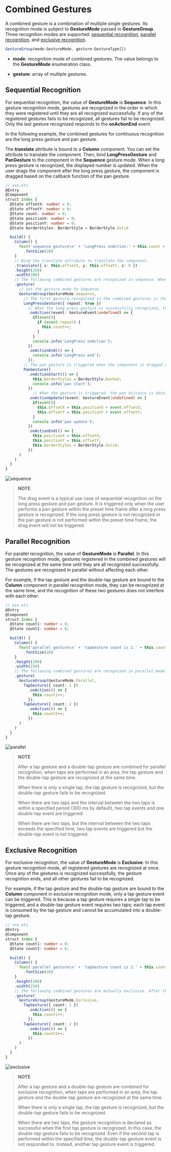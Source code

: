 # Combined Gestures


A combined gesture is a combination of multiple single gestures. Its recognition mode is subject to **GestureMode** passed in **GestureGroup**. Three recognition modes are supported: [sequential recognition](#sequential-recognition), [parallel recognition](#parallel-recognition), and [exclusive recognition](#exclusive-recognition).



```ts
GestureGroup(mode:GestureMode, gesture:GestureType[])
```


- **mode**: recognition mode of combined gestures. The value belongs to the **GestureMode** enumeration class.

- **gesture**: array of multiple gestures.


## Sequential Recognition

For sequential recognition, the value of **GestureMode** is **Sequence**. In this gesture recognition mode, gestures are recognized in the order in which they were registered until they are all recognized successfully. If any of the registered gestures fails to be recognized, all gestures fail to be recognized. Only the last gesture recognized responds to the **onActionEnd** event.

In the following example, the combined gestures for continuous recognition are the long press gesture and pan gesture.

The **translate** attribute is bound to a **Column** component. You can set the attribute to translate the component. Then, bind **LongPressGesture** and **PanGesture** to the component in the **Sequence** gesture mode. When a long press gesture is recognized, the displayed number is updated. When the user drags the component after the long press gesture, the component is dragged based on the callback function of the pan gesture.



```ts
// xxx.ets
@Entry
@Component
struct Index {
  @State offsetX: number = 0;
  @State offsetY: number = 0;
  @State count: number = 0;
  @State positionX: number = 0;
  @State positionY: number = 0;
  @State borderStyles: BorderStyle = BorderStyle.Solid

  build() {
    Column() {
      Text('sequence gesture\n' + 'LongPress onAction:' + this.count + '\nPanGesture offset:\nX: ' + this.offsetX + '\n' + 'Y: ' + this.offsetY)
        .fontSize(28)
    }
    // Bind the translate attribute to translate the component.
    .translate({ x: this.offsetX, y: this.offsetY, z: 0 })
    .height(250)
    .width(300)
    // The following combined gestures are recognized in sequence. When the long press gesture event is not triggered correctly, the pan gesture event is not triggered.
    .gesture(
      // Set the gesture mode to Sequence.
      GestureGroup(GestureMode.Sequence,
        // The first gesture recognized in the combined gestures is the long press gesture, which can be responded to for multiple times.
        LongPressGesture({ repeat: true })
          // When the long press gesture is successfully recognized, the value of count displayed on the Text component is increased.
          .onAction((event: GestureEvent|undefined) => {
            if(event){
              if (event.repeat) {
                this.count++;
              }
            }
            console.info('LongPress onAction');
          })
          .onActionEnd(() => {
            console.info('LongPress end');
          }),
        // The pan gesture is triggered when the component is dragged after the long press gesture is recognized.
        PanGesture()
          .onActionStart(() => {
            this.borderStyles = BorderStyle.Dashed;
            console.info('pan start');
          })
            // When the gesture is triggered, the pan distance is obtained based on the callback, and the displacement distance of the component is modified. In this way, the component is translated.
          .onActionUpdate((event: GestureEvent|undefined) => {
            if(event){
              this.offsetX = this.positionX + event.offsetX;
              this.offsetY = this.positionY + event.offsetY;
            }
            console.info('pan update');
          })
          .onActionEnd(() => {
            this.positionX = this.offsetX;
            this.positionY = this.offsetY;
            this.borderStyles = BorderStyle.Solid;
          })
      )
    )
  }
}
```


![sequence](figures/sequence.gif)


>**NOTE**
>
>The drag event is a typical use case of sequential recognition on the long press gesture and pan gesture. It is triggered only when the user performs a pan gesture within the preset time frame after a long press gesture is recognized. If the long press gesture is not recognized or the pan gesture is not performed within the preset time frame, the drag event will not be triggered.


## Parallel Recognition

For parallel recognition, the value of **GestureMode** is **Parallel**. In this gesture recognition mode, gestures registered in the combined gestures will be recognized at the same time until they are all recognized successfully. The gestures are recognized in parallel without affecting each other.

For example, if the tap gesture and the double-tap gesture are bound to the **Column** component in parallel recognition mode, they can be recognized at the same time, and the recognition of these two gestures does not interfere with each other. 



```ts
// xxx.ets
@Entry
@Component
struct Index {
  @State count1: number = 0;
  @State count2: number = 0;

  build() {
    Column() {
      Text('parallel gesture\n' + 'tapGesture count is 1:' + this.count1 + '\ntapGesture count is 2:' + this.count2 + '\n')
        .fontSize(28)
    }
    .height(200)
    .width(250)
    // The following combined gestures are recognized in parallel mode. After a tap gesture is recognized successfully, if another tap gesture is recognized within the specified time frame, a double-tap gesture will also be recognized.
    .gesture(
      GestureGroup(GestureMode.Parallel,
        TapGesture({ count: 1 })
          .onAction(() => {
            this.count1++;
          }),
        TapGesture({ count: 2 })
          .onAction(() => {
            this.count2++;
          })
      )
    )
  }
}
```


![parallel](figures/parallel.gif)


>**NOTE**
>
>After a tap gesture and a double-tap gesture are combined for parallel recognition, when taps are performed in an area, the tap gesture and the double-tap gesture are recognized at the same time.
>
>When there is only a single tap, the tap gesture is recognized, but the double-tap gesture fails to be recognized.
>
>When there are two taps and the interval between the two taps is within a specified period (300 ms by default), two tap events and one double-tap event are triggered.
>
>When there are two taps, but the interval between the two taps exceeds the specified time, two tap events are triggered but the double-tap event is not triggered.


## Exclusive Recognition

For exclusive recognition, the value of **GestureMode** is **Exclusive**. In this gesture recognition mode, all registered gestures are recognized at once. Once any of the gestures is recognized successfully, the gesture recognition ends, and all other gestures fail to be recognized.

For example, if the tap gesture and the double-tap gesture are bound to the **Column** component in exclusive recognition mode, only a tap gesture event can be triggered. This is because a tap gesture requires a single tap to be triggered, and a double-tap gesture event requires two taps; each tap event is consumed by the tap gesture and cannot be accumulated into a double-tap gesture.



```ts
// xxx.ets
@Entry
@Component
struct Index {
  @State count1: number = 0;
  @State count2: number = 0;

  build() {
    Column() {
      Text('parallel gesture\n' + 'tapGesture count is 1:' + this.count1 + '\ntapGesture count is 2:' + this.count2 + '\n')
        .fontSize(28)
    }
    .height(200)
    .width(250)
    // The following combined gestures are mutually exclusive. After the tap gesture is recognized successfully, the double-tap gesture fails to be recognized.
    .gesture(
      GestureGroup(GestureMode.Exclusive,
        TapGesture({ count: 1 })
          .onAction(() => {
            this.count1++;
          }),
        TapGesture({ count: 2 })
          .onAction(() => {
            this.count2++;
          })
      )
    )
  }
}
```


![exclusive](figures/exclusive.gif)


>**NOTE**
>
>After a tap gesture and a double-tap gesture are combined for exclusive recognition, when taps are performed in an area, the tap gesture and the double-tap gesture are recognized at the same time.
>
>When there is only a single tap, the tap gesture is recognized, but the double-tap gesture fails to be recognized.
>
>When there are two taps, the gesture recognition is declared as successful when the first tap gesture is recognized. In this case, the double-tap gesture fails to be recognized. Even if the second tap is performed within the specified time, the double-tap gesture event is not responded to. Instead, another tap gesture event is triggered.
